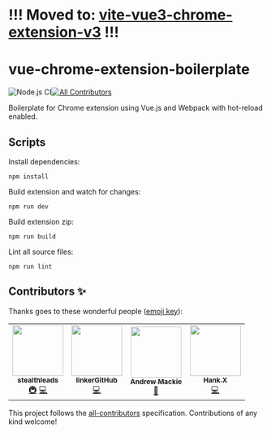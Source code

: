 # !!! Moved to: [vite-vue3-chrome-extension-v3](https://github.com/mubaidr/vite-vue3-chrome-extension-v3) !!!

# vue-chrome-extension-boilerplate

![Node.js CI](https://github.com/mubaidr/vue-chrome-extension-boilerplate/workflows/Node.js%20CI/badge.svg)[![All Contributors](https://img.shields.io/badge/all_contributors-1-orange.svg?style=flat-square)](#contributors)

Boilerplate for Chrome extension using Vue.js and Webpack with hot-reload enabled.

## Scripts

Install dependencies:

`npm install`

Build extension and watch for changes:

`npm run dev`

Build extension zip:

`npm run build`

Lint all source files:

`npm run lint`

## Contributors ✨

Thanks goes to these wonderful people ([emoji key](https://allcontributors.org/docs/en/emoji-key)):

<!-- ALL-CONTRIBUTORS-LIST:START - Do not remove or modify this section -->
<!-- prettier-ignore-start -->
<!-- markdownlint-disable -->
<table>
  <tr>
    <td align="center"><a href="https://github.com/stealthleads"><img src="https://avatars0.githubusercontent.com/u/57643807?v=4" width="100px;" alt=""/><br /><sub><b>stealthleads</b></sub></a><br /><a href="#infra-stealthleads" title="Infrastructure (Hosting, Build-Tools, etc)">🚇</a> <a href="https://github.com/mubaidr/vue-chrome-extension-boilerplate/commits?author=stealthleads" title="Code">💻</a></td>
    <td align="center"><a href="https://github.com/linkerGitHub"><img src="https://avatars3.githubusercontent.com/u/15519222?v=4" width="100px;" alt=""/><br /><sub><b>linkerGitHub</b></sub></a><br /><a href="https://github.com/mubaidr/vue-chrome-extension-boilerplate/commits?author=linkerGitHub" title="Code">💻</a></td>
    <td align="center"><a href="https://github.com/andrewmackie"><img src="https://avatars1.githubusercontent.com/u/1217203?v=4" width="100px;" alt=""/><br /><sub><b>Andrew Mackie</b></sub></a><br /><a href="https://github.com/mubaidr/vue-chrome-extension-boilerplate/commits?author=andrewmackie" title="Documentation">📖</a></td>
    <td align="center"><a href="https://momane.com"><img src="https://avatars3.githubusercontent.com/u/3389447?v=4" width="100px;" alt=""/><br /><sub><b>Hank X</b></sub></a><br /><a href="https://github.com/mubaidr/vue-chrome-extension-boilerplate/commits?author=hankxdev" title="Code">💻</a></td>
  </tr>
</table>

<!-- markdownlint-enable -->
<!-- prettier-ignore-end -->

<!-- ALL-CONTRIBUTORS-LIST:END -->

This project follows the [all-contributors](https://github.com/all-contributors/all-contributors) specification. Contributions of any kind welcome!
